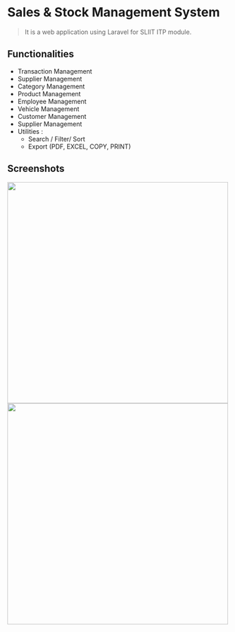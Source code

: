 # Sales & Stock Management System

> It is a web application using Laravel for SLIIT ITP module.

## Functionalities
<div>
<ul>
<li>Transaction Management</li>
<li>Supplier Management</li>
<li>Category Management</li>
<li>Product Management</li>
<li>Employee Management</li>
<li>Vehicle Management</li>
<li>Customer Management</li>
<li>Supplier Management</li>
<li>
    Utilities :
    <ul>
    <li>Search / Filter/ Sort</li>
    <li>Export (PDF, EXCEL, COPY, PRINT) </li>
    </ul>  
</li>
</ul>
</div>

## Screenshots

<img src="https://res.cloudinary.com/mahadi/image/upload/v1610293284/Picture1_z2vj8z.png"  width="500px">
<img src="https://res.cloudinary.com/mahadi/image/upload/v1610293285/Picture2_n6jejw.png" width="500px">


